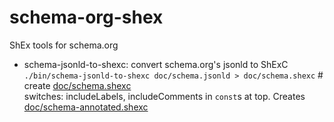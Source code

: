 # schema-org-shex
ShEx tools for schema.org

* schema-jsonld-to-shexc: convert schema.org's jsonld to ShExC<br/>
`./bin/schema-jsonld-to-shexc doc/schema.jsonld > doc/schema.shexc` # create [doc/schema.shexc](doc/schema.shexc)<br/>
  switches: includeLabels, includeComments in `const`s at top. Creates [doc/schema-annotated.shexc](doc/schema-annotated.shexc)
